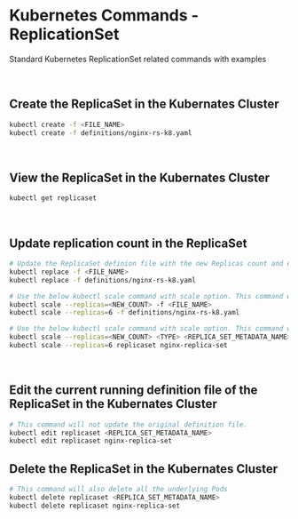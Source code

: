 # Kubernetes Commands - ReplicationSet

Standard Kubernetes ReplicationSet related commands with examples

<br/>

## Create the ReplicaSet in the Kubernates Cluster

```sh
kubectl create -f <FILE_NAME>
kubectl create -f definitions/nginx-rs-k8.yaml
```

<br/>

## View the ReplicaSet in the Kubernates Cluster

```sh
kubectl get replicaset
```

<br/>

## Update replication count in the ReplicaSet

```sh
# Update the ReplicaSet definion file with the new Replicas count and execute the below command.
kubectl replace -f <FILE_NAME>
kubectl replace -f definitions/nginx-rs-k8.yaml

# Use the below kubectl scale command with scale option. This command will not update the definition file.
kubectl scale --replicas=<NEW_COUNT> -f <FILE_NAME>
kubectl scale --replicas=6 -f definitions/nginx-rs-k8.yaml

# Use the below kubectl scale command with scale option. This command will not update the definition file.
kubectl scale --replicas=<NEW_COUNT> <TYPE> <REPLICA_SET_METADATA_NAME>
kubectl scale --replicas=6 replicaset nginx-replica-set
```

<br/>

## Edit the current running definition file of the ReplicaSet in the Kubernates Cluster

```sh
# This command will not update the original definition file.
kubectl edit replicaset <REPLICA_SET_METADATA_NAME>
kubectl edit replicaset nginx-replica-set
```

## Delete the ReplicaSet in the Kubernates Cluster

```sh
# This command will also delete all the underlying Pods
kubectl delete replicaset <REPLICA_SET_METADATA_NAME>
kubectl delete replicaset nginx-replica-set
```

<br/>
<br/>
